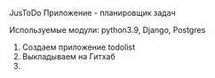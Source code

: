 JusToDo
Приложение - планировщик задач

Используемые модули: python3.9, Django, Postgres

1. Создаем приложение todolist
2. Выкладываем на Гитхаб
3. 